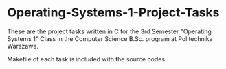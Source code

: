 # Operating-Systems-1-Project-Tasks

These are the project tasks written in C for the 3rd Semester "Operating Systems 1" Class in the Computer Science B.Sc. program at Politechnika Warszawa.

Makefile of each task is included with the source codes. 
